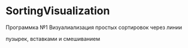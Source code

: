 # SortingVisualization
Программка №1 Визуалиализация простых сортировок через линии

пузырек, вставками и смешиванием
